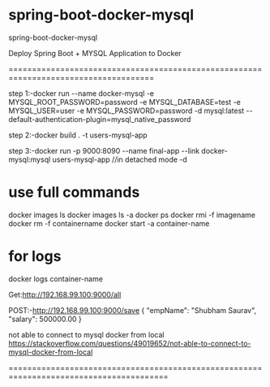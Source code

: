 # spring-boot-docker-mysql
spring-boot-docker-mysql



Deploy Spring Boot + MYSQL Application to Docker


=====================================================================================


step 1:-docker run --name docker-mysql -e MYSQL_ROOT_PASSWORD=password -e MYSQL_DATABASE=test -e MYSQL_USER=user -e MYSQL_PASSWORD=password -d mysql:latest --default-authentication-plugin=mysql_native_password


step 2:-docker build . -t users-mysql-app


step 3:-docker run -p 9000:8090 --name final-app --link docker-mysql:mysql  users-mysql-app  //in detached mode -d

use full commands
===============
docker images ls
docker images ls -a
docker ps
docker rmi -f imagename
docker rm -f containername
docker start -a container-name

for logs
===========
docker logs container-name


Get:http://192.168.99.100:9000/all

POST:-http://192.168.99.100:9000/save
  {
        "empName": "Shubham Saurav",
        "salary": 500000.00
    }

not able to connect to mysql docker from local
https://stackoverflow.com/questions/49019652/not-able-to-connect-to-mysql-docker-from-local

========================================================================================
